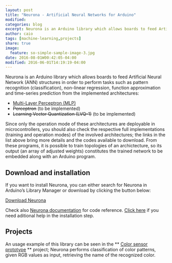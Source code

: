 ```yaml
---
layout: post
title: "Neurona - Artificial Neural Networks for Arduino"
modified:
categories: blog
excerpt: Neurona is an Arduino library which allows boards to feed Artificial Neural Network (ANN) structures in order to perform tasks such as pattern recognition (classification), function approximation and time-series predictions.
author: caio
tags: [machine-learning,projects]
share: true
image:
  feature: so-simple-sample-image-3.jpg
date: 2016-08-01W00:42:05-04:00
modified: 2016-06-01T14:19:19-04:00
---
```

Neurona is an Arduino library which allows boards to feed Artificial Neural Network (ANN) structures in order to perform tasks such as pattern recognition (classification), non-linear regression, function approximation and time-series prediction from the implemented architectures:

* [Multi-Layer Perceptron (MLP)][MLPTraining]
* ~~Perceptron~~ (to be implemented)
* ~~Learning Vector Quantization (LVQ-1)~~ (to be implemented)

Since only the operation mode of these architectures are deployable in microcontrollers, you should also check the respective full implementations (training and operation modes) of the involved architectures; the links in the list above bring more details and the codes available to download. From these programs, it is possible to train topologies of an archictecture, so its output (an array of adjusted weights) constitutes the trained network to be embedded along with an Arduino program.

## Download and installation

If you want to install Neurona, you can either search for Neurona in Arduino’s Library Manager or download by clicking the button below:

<div markdown="0"><a href="#" class="btn">Download Neurona</a></div>

Check also [Neurona documentation][NeuronaDocs] for code reference. [Click here][ArduinoInstallHelp] if you need aditional help in the installation step.

## Projects

An usage example of this library can be seen in the ** <u>[Color sensor prototype][ColorSensorProj]</u> ** project; Neurona performs classification of color patterns, given RGB values as input, retrieving the name of the recognized color.

[MLPTraining]: /blog/multilayer-perceptron-implementation-in-c/
[NeuronaDocs]: /Neurona
[ArduinoInstallHelp]: http://www.arduino.cc/en/guide/libraries
[ColorSensorProj]: #
